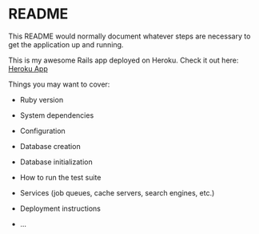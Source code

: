 # README

This README would normally document whatever steps are necessary to get the
application up and running.


This is my awesome Rails app deployed on Heroku. Check it out here: [Heroku App](https://blogapp2-f5e06e093c62.herokuapp.com/)

Things you may want to cover:

* Ruby version

* System dependencies

* Configuration

* Database creation

* Database initialization

* How to run the test suite

* Services (job queues, cache servers, search engines, etc.)

* Deployment instructions

* ...
